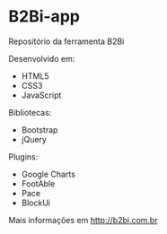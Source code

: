 # B2Bi-app
Repositório da ferramenta B2Bi

Desenvolvido em:
  - HTML5
  - CSS3
  - JavaScript

Bibliotecas:
  - Bootstrap
  - jQuery
  
Plugins:
  - Google Charts
  - FootAble
  - Pace
  - BlockUi
  
Mais informações em <a href="http://b2bi.com.br" target="_BLANK">http://b2bi.com.br</a>
